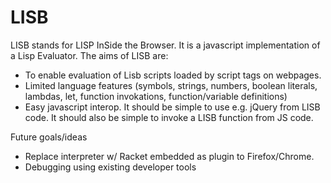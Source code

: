 # LISB 

LISB stands for LISP InSide the Browser. It is a javascript implementation of a Lisp Evaluator. The aims of LISB are:

 - To enable evaluation of Lisb scripts loaded by script tags on webpages. 
 - Limited language features (symbols, strings, numbers, boolean literals, lambdas, let, function invokations, function/variable definitions)
 - Easy javascript interop. It should be simple to use e.g. jQuery from LISB code. It should also be simple to invoke a LISB function from JS code.

Future goals/ideas
 
 - Replace interpreter w/ Racket embedded as plugin to Firefox/Chrome.
 - Debugging using existing developer tools
 